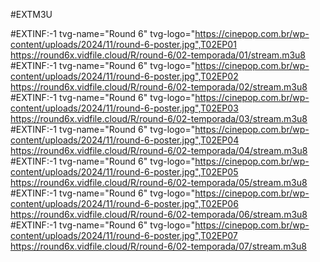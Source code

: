 #EXTM3U
 
#EXTINF:-1 tvg-name="Round 6" tvg-logo="https://cinepop.com.br/wp-content/uploads/2024/11/round-6-poster.jpg",T02EP01
https://round6x.vidfile.cloud/R/round-6/02-temporada/01/stream.m3u8
#EXTINF:-1 tvg-name="Round 6" tvg-logo="https://cinepop.com.br/wp-content/uploads/2024/11/round-6-poster.jpg",T02EP02
https://round6x.vidfile.cloud/R/round-6/02-temporada/02/stream.m3u8
#EXTINF:-1 tvg-name="Round 6" tvg-logo="https://cinepop.com.br/wp-content/uploads/2024/11/round-6-poster.jpg",T02EP03
https://round6x.vidfile.cloud/R/round-6/02-temporada/03/stream.m3u8
#EXTINF:-1 tvg-name="Round 6" tvg-logo="https://cinepop.com.br/wp-content/uploads/2024/11/round-6-poster.jpg",T02EP04
https://round6x.vidfile.cloud/R/round-6/02-temporada/04/stream.m3u8
#EXTINF:-1 tvg-name="Round 6" tvg-logo="https://cinepop.com.br/wp-content/uploads/2024/11/round-6-poster.jpg",T02EP05
https://round6x.vidfile.cloud/R/round-6/02-temporada/05/stream.m3u8
#EXTINF:-1 tvg-name="Round 6" tvg-logo="https://cinepop.com.br/wp-content/uploads/2024/11/round-6-poster.jpg",T02EP06
https://round6x.vidfile.cloud/R/round-6/02-temporada/06/stream.m3u8
#EXTINF:-1 tvg-name="Round 6" tvg-logo="https://cinepop.com.br/wp-content/uploads/2024/11/round-6-poster.jpg",T02EP07
https://round6x.vidfile.cloud/R/round-6/02-temporada/07/stream.m3u8

